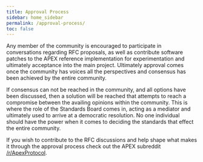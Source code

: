 ```yaml
---
title: Approval Process
sidebar: home_sidebar
permalink: /approval-process/
toc: false
---
```


Any member of the community is encouraged to participate in conversations regarding RFC proposals, as well as contribute software patches to the APEX reference implementation for experimentation and ultimately acceptance into the main project. Ultimately approval comes once the community has voices all the perspectives and consensus has been achieved by the entire community.

If consensus can not be reached in the community, and all options have been discussed, then a solution will be reached that attempts to reach a compromise between the availing opinions within the community. This is where the role of the Standards Board comes in, acting as a mediator and ultimately used to arrive at a democratic resolution. No one individual should have the power when it comes to deciding the standards that effect the entire community.

If you wish to contribute to the RFC discussions and help shape what makes it through the approval process check out the APEX subreddit [/r/ApexProtocol](https://www.reddit.com/r/ApexProtocol/).
